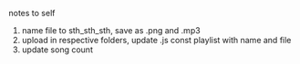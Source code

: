 notes to self
1. name file to sth_sth_sth, save as .png and .mp3 
2. upload in respective folders, update .js const playlist with name and file
3. update song count
